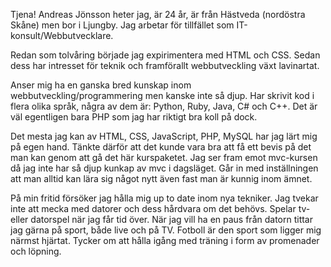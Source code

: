 Tjena! Andreas Jönsson heter jag, är 24 år, är från Hästveda (nordöstra Skåne) men bor i Ljungby. Jag arbetar för tillfället som IT-konsult/Webbutvecklare.

Redan som tolvåring började jag expirimentera med HTML och CSS. Sedan dess har intresset för teknik och framförallt webbutveckling växt lavinartat.

Anser mig ha en ganska bred kunskap inom webbutveckling/programmering men kanske inte så djup. Har skrivit kod i flera olika språk, några av dem är: Python, Ruby, Java, C# och C++. Det är väl egentligen bara PHP som jag har riktigt bra koll på dock.

Det mesta jag kan av HTML, CSS, JavaScript, PHP, MySQL har jag lärt mig på egen hand. Tänkte därför att det kunde vara bra att få ett bevis på det man kan genom att gå det här kurspaketet. Jag ser fram emot mvc-kursen då jag inte har så djup kunkap av mvc i dagsläget. Går in med inställningen att man alltid kan lära sig något nytt även fast man är kunnig inom ämnet.

På min fritid försöker jag hålla mig up to date inom nya tekniker. Jag tvekar inte att mecka med datorer och dess hårdvara om det behövs. Spelar tv- eller datorspel när jag får tid över. När jag vill ha en paus från datorn tittar jag gärna på sport, både live och på TV. Fotboll är den sport som ligger mig närmst hjärtat. Tycker om att hålla igång med träning i form av promenader och löpning.
